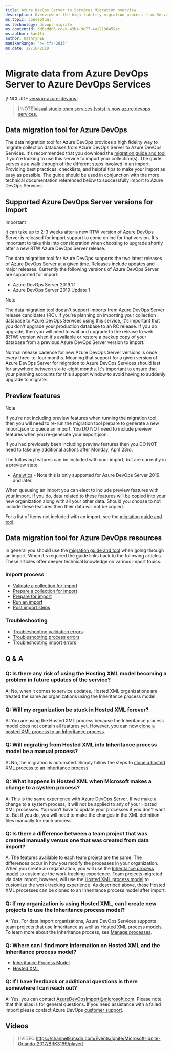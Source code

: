 ```yaml
---
title: Azure DevOps Server to Services Migration overview
description: Overview of the high fidelity migration process from Server to Services
ms.topic: conceptual
ms.technology: devops-migrate
ms.contentid: 3d6edd06-ceed-43b4-9e77-4a121864594c
ms.author: kaelli
author: KathrynEE
monikerRange: '>= tfs-2013'
ms.date: 12/16/2019
---
```


# Migrate data from Azure DevOps Server to Azure DevOps Services

[!INCLUDE [version-azure-devops](includes/version-azure-devops.md)]

> [!NOTE][visual studio team services (vsts) is now azure devops services.](../user-guide/what-is-azure-devops.md#vsts)

## Data migration tool for Azure DevOps

The data migration tool for Azure DevOps provides a high fidelity way to migrate collection databases from Azure DevOps Server to Azure DevOps Services. It's recommended that you download the [migration guide and tool](https://aka.ms/AzureDevOpsImport) if you're looking to use this service to import your collection(s). The guide serves as a walk through of the different steps involved in an import. Providing best practices, checklists, and helpful tips to make your import as easy as possible. The guide should be used in conjunction with the more technical documentation referenced below to successfully import to Azure DevOps Services.

## Supported Azure DevOps Server versions for import

> [!IMPORTANT]
> It can take up to 2-3 weeks after a new RTW version of Azure DevOps Server is released for import support to come online for that version. It's important to take this into consideration when choosing to upgrade shortly after a new RTW Azure DevOps Server release.

The data migration tool for Azure DevOps supports the two latest releases of Azure DevOps Server at a given time. Releases include updates and major releases. Currently the following versions of Azure DevOps Server are supported for import:

- Azure DevOps Server 2019.1.1
- Azure DevOps Server 2019 Update 1

> [!NOTE]
> The data migration tool doesn't support imports from Azure DevOps Server release candidates (RC). If you're planning on importing your collection database to Azure DevOps Services using this service, it's important that you don't upgrade your production database to an RC release. If you do upgrade, then you will need to wait and upgrade to the release to web (RTW) version when it's available or restore a backup copy of your database from a previous Azure DevOps Server version to import.

Normal release cadence for new Azure DevOps Server versions is once every three-to-four months. Meaning that support for a given version of Azure DevOps Server for migration to Azure DevOps Services should last for anywhere between six-to-eight months. It's important to ensure that your planning accounts for this support window to avoid having to suddenly upgrade to migrate.

## Preview features

> [!Note]
> If you’re not including preview features when running the migration tool, then you will need to re-run the migration tool prepare to generate a new import.json to queue an import. You DO NOT need to include preview features when you re-generate your import.json.
>
> If you had previously been including preview features then you DO NOT need to take any additional actions after Monday, April 23rd.

The following features can be included with your import, but are currently in a preview state.

- [Analytics](https://docs.microsoft.com/azure/devops/report/powerbi/what-is-analytics?view=azure-devops) - Note this is only supported for Azure DevOps Server 2019 and later.

When queueing an import you can elect to include preview features with your import. If you do, data related to these features will be copied into your new organization along with all your other data. Should you choose to not include these features then their data will not be copied.

For a list of items not included with an import, see the [migration guide and tool](https://aka.ms/AzureDevOpsImport).

## Data migration tool for Azure DevOps resources

In general you should use the [migration guide and tool](https://aka.ms/AzureDevOpsImport) when going through an import. When it's required the guide links back to the following articles. These articles offer deeper technical knowledge on various import topics.

### Import process

- [Validate a collection for import](migration-import.md#validate-a-collection)
- [Prepare a collection for import](migration-import.md#generate-import-files)
- [Prepare for import](migration-import.md#prepare-import)
- [Run an import](migration-import.md#run-an-import)
- [Post import steps](migration-post-import.md)

### Troubleshooting

- [Troubleshooting validation errors](migration-troubleshooting.md)
- [Troubleshooting process errors](migration-processtemplates.md#dealing-with-process-errors)
- [Troubleshooting import errors](migration-troubleshooting.md#resolve-import-errors)

## Q & A

<!-- BEGINSECTION class="md-qanda" -->

### Q: Is there any risk of using the Hosting XML model becoming a problem in future updates of the service?

A: No, when it comes to service updates, Hosted XML organizations are treated the same as organizations using the Inheritance process model.

### Q: Will my organization be stuck in Hosted XML forever?

A: You are using the Hosted XML process because the Inheritance process model does not contain all features yet. However, you can now [clone a hosted XML process to an Inheritance process](https://docs.microsoft.com/azure/devops/organizations/settings/work/upgrade-hosted-to-inherited).

### Q: Will migrating from Hosted XML into Inheritance process model be a manual process?

A: No, the migration is automated. Simply follow the steps to [clone a hosted XML process to an Inheritance process](https://docs.microsoft.com/azure/devops/organizations/settings/work/upgrade-hosted-to-inherited).

### Q: What happens in Hosted XML when Microsoft makes a change to a system process?

A: This is the same experience with Azure DevOps Server. If we make a change to a system process, it will not be applied to any of your Hosted XML processes. You won't have to update your processes if you don't want to. But if you do, you will need to make the changes in the XML definition files manually for each process.

### Q: Is there a difference between a team project that was created manually versus one that was created from data import?

A. The features available to each team project are the same. The differences occur in how you modify the processes in your organization. When you create an organization, you will use the [Inheritance process model](../organizations/settings/work/manage-process.md?toc=/azure/devops/reference/toc.json&bc=/azure/devops/reference/breadcrumb/toc.json) to customize the work tracking experience. Team projects migrated via data import, however, will use the [Hosted XML process model](../organizations/settings/work/import-process/import-process.md?toc=/azure/devops/reference/toc.json&bc=/azure/devops/reference/breadcrumb/toc.json) to customize the work tracking experience. As described above, these Hosted XML processes can be cloned to an Inheritance process model after import.

### Q: If my organization is using Hosted XML, can I create new projects to use the Inheritance process model?

A: Yes. For data import organizations, Azure DevOps Services supports team projects that use Inheritance as well as Hosted XML process models. To learn more about the Inheritance process, see [Manage processes](../organizations/settings/work/manage-process.md?toc=/azure/devops/reference/toc.json&bc=/azure/devops/reference/breadcrumb/toc.json).

### Q: Where can I find more information on Hosted XML and the Inheritance process model?

- [Inheritance Process Model](../organizations/settings/work/manage-process.md?toc=/azure/devops/reference/toc.json&bc=/azure/devops/reference/breadcrumb/toc.json)
- [Hosted XML](../organizations/settings/work/import-process/import-process.md?toc=/azure/devops/reference/toc.json&bc=/azure/devops/reference/breadcrumb/toc.json)

### Q: If I have feedback or additional questions is there somewhere I can reach out?

A: Yes, you can contact [AzureDevOpsImport@microsoft.com](mailto:AzureDevOpsImport@microsoft.com). Please note that this alias is for general questions. If you need assistance with a failed import please contact Azure DevOps [customer support](https://aka.ms/AzureDevOpsImportSupport).

## Videos

> [!VIDEO https://channel9.msdn.com/Events/Ignite/Microsoft-Ignite-Orlando-2017/BRK3199/player]

<!-- ENDSECTION -->
